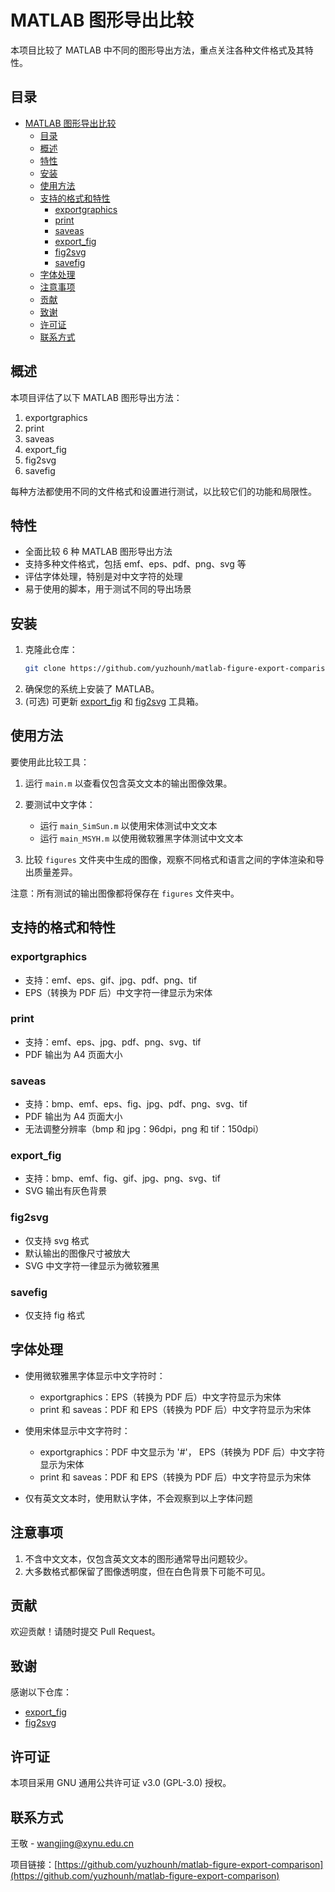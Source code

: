 # MATLAB 图形导出比较

本项目比较了 MATLAB 中不同的图形导出方法，重点关注各种文件格式及其特性。

## 目录
- [MATLAB 图形导出比较](#matlab-图形导出比较)
  - [目录](#目录)
  - [概述](#概述)
  - [特性](#特性)
  - [安装](#安装)
  - [使用方法](#使用方法)
  - [支持的格式和特性](#支持的格式和特性)
    - [exportgraphics](#exportgraphics)
    - [print](#print)
    - [saveas](#saveas)
    - [export\_fig](#export_fig)
    - [fig2svg](#fig2svg)
    - [savefig](#savefig)
  - [字体处理](#字体处理)
  - [注意事项](#注意事项)
  - [贡献](#贡献)
  - [致谢](#致谢)
  - [许可证](#许可证)
  - [联系方式](#联系方式)

## 概述

本项目评估了以下 MATLAB 图形导出方法：

1. exportgraphics
2. print
3. saveas
4. export_fig
5. fig2svg
6. savefig

每种方法都使用不同的文件格式和设置进行测试，以比较它们的功能和局限性。

## 特性
- 全面比较 6 种 MATLAB 图形导出方法
- 支持多种文件格式，包括 emf、eps、pdf、png、svg 等
- 评估字体处理，特别是对中文字符的处理
- 易于使用的脚本，用于测试不同的导出场景

## 安装

1. 克隆此仓库：
   ```bash
   git clone https://github.com/yuzhounh/matlab-figure-export-comparison.git
   ```
2. 确保您的系统上安装了 MATLAB。
3. (可选) 可更新 [export_fig](https://github.com/altmany/export_fig) 和 [fig2svg](https://github.com/kupiqu/fig2svg) 工具箱。

## 使用方法

要使用此比较工具：

1. 运行 `main.m` 以查看仅包含英文文本的输出图像效果。

2. 要测试中文字体：
   - 运行 `main_SimSun.m` 以使用宋体测试中文文本
   - 运行 `main_MSYH.m` 以使用微软雅黑字体测试中文文本

3. 比较 `figures` 文件夹中生成的图像，观察不同格式和语言之间的字体渲染和导出质量差异。

注意：所有测试的输出图像都将保存在 `figures` 文件夹中。

## 支持的格式和特性

### exportgraphics
- 支持：emf、eps、gif、jpg、pdf、png、tif
- EPS（转换为 PDF 后）中文字符一律显示为宋体

### print
- 支持：emf、eps、jpg、pdf、png、svg、tif
- PDF 输出为 A4 页面大小

### saveas
- 支持：bmp、emf、eps、fig、jpg、pdf、png、svg、tif
- PDF 输出为 A4 页面大小
- 无法调整分辨率（bmp 和 jpg：96dpi，png 和 tif：150dpi）

### export_fig
- 支持：bmp、emf、fig、gif、jpg、png、svg、tif
- SVG 输出有灰色背景

### fig2svg
- 仅支持 svg 格式
- 默认输出的图像尺寸被放大
- SVG 中文字符一律显示为微软雅黑

### savefig
- 仅支持 fig 格式

## 字体处理

- 使用微软雅黑字体显示中文字符时：
  - exportgraphics：EPS（转换为 PDF 后）中文字符显示为宋体
  - print 和 saveas：PDF 和 EPS（转换为 PDF 后）中文字符显示为宋体

- 使用宋体显示中文字符时：
  - exportgraphics：PDF 中文显示为 '#'， EPS（转换为 PDF 后）中文字符显示为宋体
  - print 和 saveas：PDF 和 EPS（转换为 PDF 后）中文字符显示为宋体

- 仅有英文文本时，使用默认字体，不会观察到以上字体问题

## 注意事项

1. 不含中文文本，仅包含英文文本的图形通常导出问题较少。
2. 大多数格式都保留了图像透明度，但在白色背景下可能不可见。

## 贡献

欢迎贡献！请随时提交 Pull Request。

## 致谢

感谢以下仓库：
- [export_fig](https://github.com/altmany/export_fig)
- [fig2svg](https://github.com/kupiqu/fig2svg)

## 许可证

本项目采用 GNU 通用公共许可证 v3.0 (GPL-3.0) 授权。

## 联系方式

王敬 - wangjing@xynu.edu.cn

项目链接：[https://github.com/yuzhounh/matlab-figure-export-comparison](https://github.com/yuzhounh/matlab-figure-export-comparison)